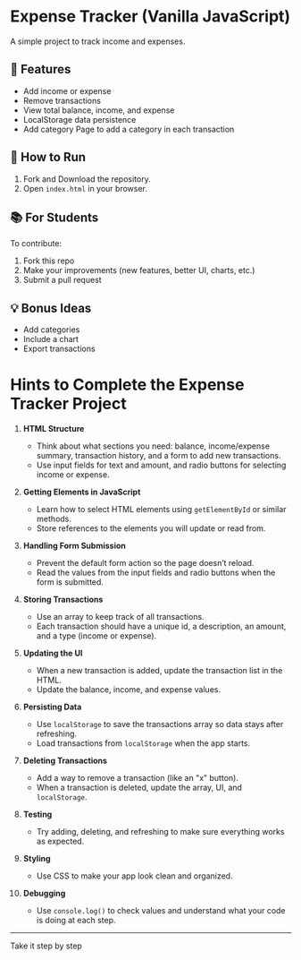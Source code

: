 # Expense Tracker (Vanilla JavaScript)

A simple project to track income and expenses.

## 🔧 Features
- Add income or expense
- Remove transactions
- View total balance, income, and expense
- LocalStorage data persistence
- Add category Page to add a category in each transaction

## 🚀 How to Run
1. Fork and Download the repository.
2. Open `index.html` in your browser.

## 📚 For Students
To contribute:
1. Fork this repo
2. Make your improvements (new features, better UI, charts, etc.)
3. Submit a pull request

## 💡 Bonus Ideas
- Add categories
- Include a chart
- Export transactions

# Hints to Complete the Expense Tracker Project

1. **HTML Structure**  
   - Think about what sections you need: balance, income/expense summary, transaction history, and a form to add new transactions.
   - Use input fields for text and amount, and radio buttons for selecting income or expense.

2. **Getting Elements in JavaScript**  
   - Learn how to select HTML elements using `getElementById` or similar methods.
   - Store references to the elements you will update or read from.

3. **Handling Form Submission**  
   - Prevent the default form action so the page doesn’t reload.
   - Read the values from the input fields and radio buttons when the form is submitted.

4. **Storing Transactions**  
   - Use an array to keep track of all transactions.
   - Each transaction should have a unique id, a description, an amount, and a type (income or expense).

5. **Updating the UI**  
   - When a new transaction is added, update the transaction list in the HTML.
   - Update the balance, income, and expense values.

6. **Persisting Data**  
   - Use `localStorage` to save the transactions array so data stays after refreshing.
   - Load transactions from `localStorage` when the app starts.

7. **Deleting Transactions**  
   - Add a way to remove a transaction (like an "x" button).
   - When a transaction is deleted, update the array, UI, and `localStorage`.

8. **Testing**  
   - Try adding, deleting, and refreshing to make sure everything works as expected.

9. **Styling**  
   - Use CSS to make your app look clean and organized.

10. **Debugging**  
    - Use `console.log()` to check values and understand what your code is doing at each step.

---
Take it step by step
